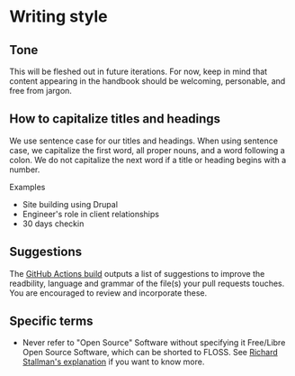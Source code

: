 # Writing style

## Tone

This will be fleshed out in future iterations. For now, keep in mind that content appearing in the handbook should be welcoming, personable, and free from jargon.

## How to capitalize titles and headings

We use sentence case for our titles and headings. When using sentence case, we capitalize the first word, all proper nouns, and a word following a colon. We do not capitalize the next word if a title or heading begins with a number.

Examples

- Site building using Drupal
- Engineer's role in client relationships
- 30 days checkin

## Suggestions

The [GitHub Actions build](github-actions.md) outputs a list of suggestions to improve the readbility, language and grammar of the file(s) your pull requests touches. You are encouraged to review and incorporate these.

## Specific terms

- Never refer to "Open Source" Software without specifying it Free/Libre Open Source Software, which can be shorted to FLOSS. See [Richard Stallman's explanation](https://www.gnu.org/philosophy/floss-and-foss.en.html) if you want to know more.

